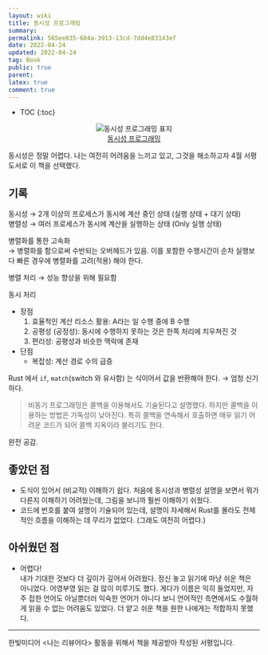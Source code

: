 ```yaml
---
layout: wiki
title: 동시성 프로그래밍
summary: 
permalink: 565ee835-604a-3913-13cd-7dd4e83143ef
date: 2022-04-24
updated: 2022-04-24
tag: Book 
public: true
parent: 
latex: true
comment: true
---
```


* TOC
{:toc}

<p align="center">
<img alt="동시성 프로그래밍 표지" src="https://www.hanbit.co.kr/data/books/B9078925849_l.jpg"><br />
<a href="https://www.hanbit.co.kr/media/books/book_view.html?p_code=B9078925849">동시성 프로그래밍</a>
</p>

동시성은 정말 어렵다. 나는 여전히 어려움을 느끼고 있고, 그것을 해소하고자 4월 서평 도서로 이 책을 선택했다.

## 기록

동시성 → 2개 이상의 프로세스가 동시에 계산 중인 상태 (실행 상태 + 대기 상태)  
병렬성 → 여러 프로세스가 동시에 계산을 실행하는 상태 (Only 실행 상태)

병렬화를 통한 고속화  
→ 병렬화를 함으로써 수반되는 오버헤드가 있음. 이를 포함한 수행시간이 순차 실행보다 빠른 경우에 병렬화를 고려(적용) 해야 한다.

병렬 처리 → 성능 향상을 위해 필요함

동시 처리
  - 장점
    1. 효율적인 계산 리소스 활용: A라는 일 수행 중에 B 수행
    2. 공평성 (공정성): 동시에 수행하지 못하는 것은 한쪽 처리에 치우쳐진 것
    3. 편리성: 공평성과 비슷한 맥락에 존재
  - 단점
    - 복잡성: 계산 경로 수의 급증

Rust 에서 `if`, `match`(switch 와 유사함) 는 식이어서 값을 반환해야 한다. → 엄청 신기하다.

> 비동기 프로그래밍은 콜백을 이용해서도 기술된다고 설명했다. 하지만 콜백을 이용하는 방법은 가독성이 낮아진다. 특히 콜백을 연속해서 호출하면 매우 읽기 어려운 코드가 되어 콜백 지옥이라 불리기도 한다. 

완전 공감.

## 좋았던 점

- 도식이 있어서 (비교적) 이해하기 쉽다. 처음에 동시성과 병렬성 설명을 보면서 뭐가 다른지 이해하기 어려웠는데, 그림을 보니까 훨씬 이해하기 쉬웠다.
- 코드에 번호를 붙여 설명이 기술되어 있는데, 설명이 자세해서 Rust를 몰라도 전체적인 흐름을 이해하는 데 무리가 없었다. (그래도 여전히 어렵다.)

## 아쉬웠던 점

- 어렵다!  
내가 기대한 것보다 더 깊이가 깊어서 어려웠다. 정신 놓고 읽기에 마냥 쉬운 책은 아니었다. 어영부영 읽는 걸 많이 미루기도 했다. 게다가 이름은 익히 들었지만, 자주 접한 언어도 아닐뿐더러 익숙한 언어가 아니다 보니 언어적인 측면에서도 수월하게 읽을 수 없는 어려움도 있었다. 더 얕고 쉬운 책을 원한 나에게는 적합하지 못했다.

---

한빛미디어 \<나는 리뷰어다> 활동을 위해서 책을 제공받아 작성된 서평입니다.
